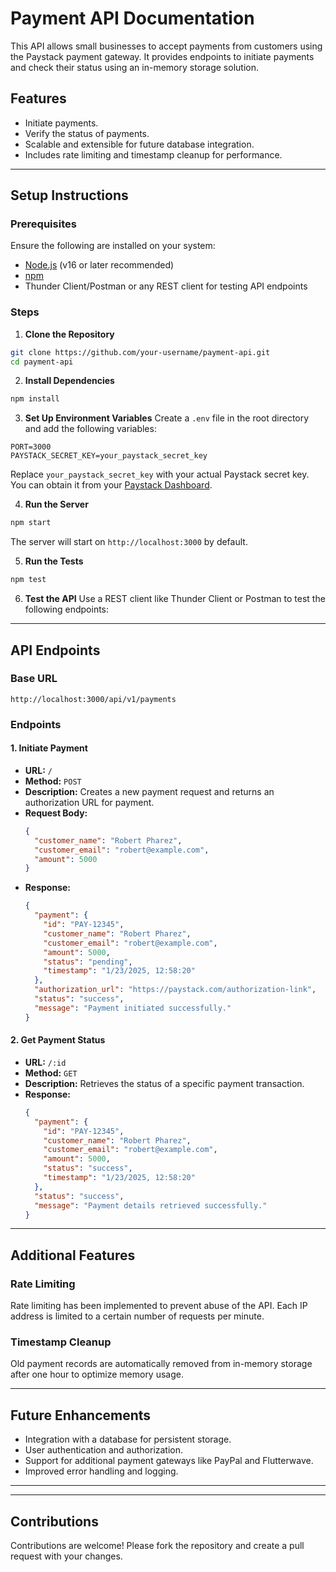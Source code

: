 # Payment API Documentation

This API allows small businesses to accept payments from customers using the Paystack payment gateway. It provides endpoints to initiate payments and check their status using an in-memory storage solution.

## Features
- Initiate payments.
- Verify the status of payments.
- Scalable and extensible for future database integration.
- Includes rate limiting and timestamp cleanup for performance.

---

## Setup Instructions

### Prerequisites
Ensure the following are installed on your system:
- [Node.js](https://nodejs.org/) (v16 or later recommended)
- [npm](https://www.npmjs.com/)
- Thunder Client/Postman or any REST client for testing API endpoints

### Steps

1. **Clone the Repository**
```bash
git clone https://github.com/your-username/payment-api.git
cd payment-api
```

2. **Install Dependencies**
```bash
npm install
```

3. **Set Up Environment Variables**
Create a `.env` file in the root directory and add the following variables:
```env
PORT=3000
PAYSTACK_SECRET_KEY=your_paystack_secret_key
```
Replace `your_paystack_secret_key` with your actual Paystack secret key. You can obtain it from your [Paystack Dashboard](https://dashboard.paystack.com/).

4. **Run the Server**
```bash
npm start
```
The server will start on `http://localhost:3000` by default.

5. **Run the Tests**
```bash
npm test
```

6. **Test the API**
Use a REST client like Thunder Client or Postman to test the following endpoints:

---

## API Endpoints

### Base URL
```
http://localhost:3000/api/v1/payments
```

### Endpoints

#### 1. **Initiate Payment**
- **URL:** `/`
- **Method:** `POST`
- **Description:** Creates a new payment request and returns an authorization URL for payment.
- **Request Body:**
  ```json
  {
    "customer_name": "Robert Pharez",
    "customer_email": "robert@example.com",
    "amount": 5000
  }
  ```
- **Response:**
  ```json
  {
    "payment": {
      "id": "PAY-12345",
      "customer_name": "Robert Pharez",
      "customer_email": "robert@example.com",
      "amount": 5000,
      "status": "pending",
      "timestamp": "1/23/2025, 12:58:20"
    },
    "authorization_url": "https://paystack.com/authorization-link",
    "status": "success",
    "message": "Payment initiated successfully."
  }
  ```

#### 2. **Get Payment Status**
- **URL:** `/:id`
- **Method:** `GET`
- **Description:** Retrieves the status of a specific payment transaction.
- **Response:**
  ```json
  {
    "payment": {
      "id": "PAY-12345",
      "customer_name": "Robert Pharez",
      "customer_email": "robert@example.com",
      "amount": 5000,
      "status": "success",
      "timestamp": "1/23/2025, 12:58:20"
    },
    "status": "success",
    "message": "Payment details retrieved successfully."
  }
  ```

---

## Additional Features

### Rate Limiting
Rate limiting has been implemented to prevent abuse of the API. Each IP address is limited to a certain number of requests per minute.

### Timestamp Cleanup
Old payment records are automatically removed from in-memory storage after one hour to optimize memory usage.

---

## Future Enhancements
- Integration with a database for persistent storage.
- User authentication and authorization.
- Support for additional payment gateways like PayPal and Flutterwave.
- Improved error handling and logging.

---

---

## Contributions
Contributions are welcome! Please fork the repository and create a pull request with your changes.

